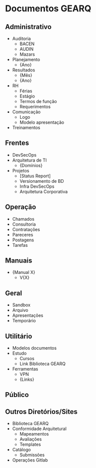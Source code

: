 # Documentos GEARQ
## Administrativo
* Auditoria
    * BACEN
    * AUDIN
    * Mazars
* Planejamento
    * {Ano}
* Resultados
    * {Mês}
    * {Ano}
* RH
    * Férias
    * Estágio
    * Termos de função
    * Requerimentos
* Comunicação
    * Logo
    * Modelo apresentação
* Treinamentos
## Frentes
* DevSecOps
* Arquitetura de TI
    * {Domínios}
* Projetos
    * [Status Report]
    * Versionamento de BD
    * Infra DevSecOps
    * Arquitetura Corporativa
## Operação
* Chamados
* Consultoria
* Contratações
* Pareceres
* Postagens
* Tarefas
## Manuais
* {Manual X}
    * V{X}
## Geral
* Sandbox
* Arquivo
* Apresentações
* Temporário
## Utilitário
* Modelos documentos
* Estudo
    * Cursos
    * Link Biblioteca GEARQ
* Ferramentas
    * VPN
    * {Links}
## Público
## Outros Diretórios/Sites
* Biblioteca GEARQ
* Conformidade Arquitetural
    * Mapeamentos
    * Avaliações
    * Templates
* Catálogo
    * Submissões
* Operações Gitlab
